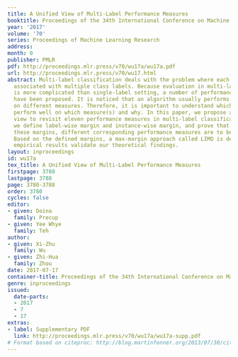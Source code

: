 ```yaml
---
title: A Unified View of Multi-Label Performance Measures
booktitle: Proceedings of the 34th International Conference on Machine Learning
year: '2017'
volume: '70'
series: Proceedings of Machine Learning Research
address: 
month: 0
publisher: PMLR
pdf: http://proceedings.mlr.press/v70/wu17a/wu17a.pdf
url: http://proceedings.mlr.press/v70/wu17.html
abstract: Multi-label classification deals with the problem where each instance is
  associated with multiple class labels. Because evaluation in multi-label classification
  is more complicated than single-label setting, a number of performance measures
  have been proposed. It is noticed that an algorithm usually performs differently
  on different measures. Therefore, it is important to understand which algorithms
  perform well on which measure(s) and why. In this paper, we propose a unified margin
  view to revisit eleven performance measures in multi-label classification. In particular,
  we define label-wise margin and instance-wise margin, and prove that through maximizing
  these margins, different corresponding performance measures are to be optimized.
  Based on the defined margins, a max-margin approach called LIMO is designed and
  empirical results validate our theoretical findings.
layout: inproceedings
id: wu17a
tex_title: A Unified View of Multi-Label Performance Measures
firstpage: 3780
lastpage: 3788
page: 3780-3788
order: 3780
cycles: false
editor:
- given: Doina
  family: Precup
- given: Yee Whye
  family: Teh
author:
- given: Xi-Zhu
  family: Wu
- given: Zhi-Hua
  family: Zhou
date: 2017-07-17
container-title: Proceedings of the 34th International Conference on Machine Learning
genre: inproceedings
issued:
  date-parts:
  - 2017
  - 7
  - 17
extras:
- label: Supplementary PDF
  link: http://proceedings.mlr.press/v70/wu17a/wu17a-supp.pdf
# Format based on citeproc: http://blog.martinfenner.org/2013/07/30/citeproc-yaml-for-bibliographies/
---
```

